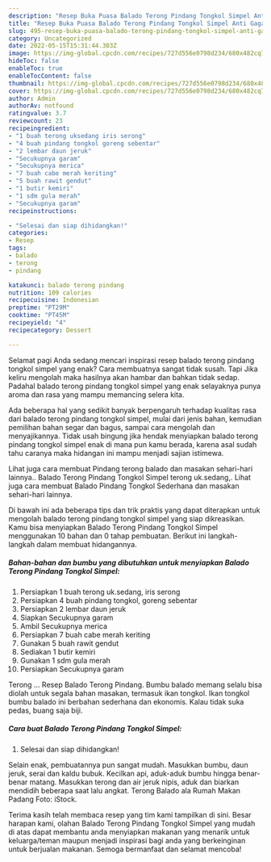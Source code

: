 ```yaml
---
description: "Resep Buka Puasa Balado Terong Pindang Tongkol Simpel Anti Gagal"
title: "Resep Buka Puasa Balado Terong Pindang Tongkol Simpel Anti Gagal"
slug: 495-resep-buka-puasa-balado-terong-pindang-tongkol-simpel-anti-gagal
category: Uncategorized
date: 2022-05-15T15:31:44.303Z
image: https://img-global.cpcdn.com/recipes/727d556e0798d234/680x482cq70/balado-terong-pindang-tongkol-simpel-foto-resep-utama.jpg
hideToc: false
enableToc: true
enableTocContent: false
thumbnail: https://img-global.cpcdn.com/recipes/727d556e0798d234/680x482cq70/balado-terong-pindang-tongkol-simpel-foto-resep-utama.jpg
cover: https://img-global.cpcdn.com/recipes/727d556e0798d234/680x482cq70/balado-terong-pindang-tongkol-simpel-foto-resep-utama.jpg
author: Admin
authorAv: notfound
ratingvalue: 3.7
reviewcount: 23
recipeingredient:
- "1 buah terong uksedang iris serong"
- "4 buah pindang tongkol goreng sebentar"
- "2 lembar daun jeruk"
- "Secukupnya garam"
- "Secukupnya merica"
- "7 buah cabe merah keriting"
- "5 buah rawit gendut"
- "1 butir kemiri"
- "1 sdm gula merah"
- "Secukupnya garam"
recipeinstructions:

- "Selesai dan siap dihidangkan!"
categories:
- Resep
tags:
- balado
- terong
- pindang

katakunci: balado terong pindang 
nutrition: 109 calories
recipecuisine: Indonesian
preptime: "PT29M"
cooktime: "PT45M"
recipeyield: "4"
recipecategory: Dessert

---
```



Selamat pagi Anda sedang mencari inspirasi resep balado terong pindang tongkol simpel yang enak? Cara membuatnya sangat tidak susah. Tapi Jika keliru mengolah maka hasilnya akan hambar dan bahkan tidak sedap. Padahal balado terong pindang tongkol simpel yang enak selayaknya punya aroma dan rasa yang mampu memancing selera kita.


Ada beberapa hal yang sedikit banyak berpengaruh terhadap kualitas rasa dari balado terong pindang tongkol simpel, mulai dari jenis bahan, kemudian pemilihan bahan segar dan bagus, sampai cara mengolah dan menyajikannya. Tidak usah bingung jika hendak menyiapkan balado terong pindang tongkol simpel enak di mana pun kamu berada, karena asal sudah tahu caranya maka hidangan ini mampu menjadi sajian istimewa.

Lihat juga cara membuat Pindang terong balado dan masakan sehari-hari lainnya.. Balado Terong Pindang Tongkol Simpel terong uk.sedang,. Lihat juga cara membuat Balado Pindang Tongkol Sederhana dan masakan sehari-hari lainnya.


Di bawah ini ada beberapa tips dan trik praktis yang dapat diterapkan untuk mengolah balado terong pindang tongkol simpel yang siap dikreasikan. Kamu bisa menyiapkan Balado Terong Pindang Tongkol Simpel menggunakan 10 bahan dan 0 tahap pembuatan. Berikut ini langkah-langkah dalam membuat hidangannya.

<!--inarticleads1-->

##### Bahan-bahan dan bumbu yang dibutuhkan untuk menyiapkan Balado Terong Pindang Tongkol Simpel:

1. Persiapkan 1 buah terong uk.sedang, iris serong
1. Persiapkan 4 buah pindang tongkol, goreng sebentar
1. Persiapkan 2 lembar daun jeruk
1. Siapkan Secukupnya garam
1. Ambil Secukupnya merica
1. Persiapkan 7 buah cabe merah keriting
1. Gunakan 5 buah rawit gendut
1. Sediakan 1 butir kemiri
1. Gunakan 1 sdm gula merah
1. Persiapkan Secukupnya garam


Terong … Resep Balado Terong Pindang. Bumbu balado memang selalu bisa diolah untuk segala bahan masakan, termasuk ikan tongkol. Ikan tongkol bumbu balado ini berbahan sederhana dan ekonomis. Kalau tidak suka pedas, buang saja biji. 

<!--inarticleads2-->

##### Cara buat Balado Terong Pindang Tongkol Simpel:


1. Selesai dan siap dihidangkan!

Selain enak, pembuatannya pun sangat mudah. Masukkan bumbu, daun jeruk, serai dan kaldu bubuk. Kecilkan api, aduk-aduk bumbu hingga benar-benar matang. Masukkan terong dan air jeruk nipis, aduk dan biarkan mendidih beberapa saat lalu angkat. Terong Balado ala Rumah Makan Padang Foto: iStock. 

Terima kasih telah membaca resep yang tim kami tampilkan di sini. Besar harapan kami, olahan Balado Terong Pindang Tongkol Simpel yang mudah di atas dapat membantu anda menyiapkan makanan yang menarik untuk keluarga/teman maupun menjadi inspirasi bagi anda yang berkeinginan untuk berjualan makanan. Semoga bermanfaat dan selamat mencoba!
